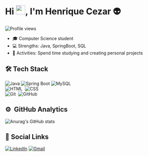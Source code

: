 
<h1 align="left">Hi <img src="https://raw.githubusercontent.com/kaueMarques/kaueMarques/master/hi.gif" height="30px">, I'm Henrique Cezar 👽</h1>

<p align="left"> <img src="https://komarev.com/ghpvc/?username=heriquix20&color=yellow" alt="Profile views" /> </p>

- 🎓 Computer Science student  <br>
- 💻 Strengths: Java, SpringBoot, SQL <br>
- 🚀 Activities: Spend time studying and creating personal projects <br>

## 🛠 Tech Stack

![Java](https://img.shields.io/badge/Java-ED8B00?style=flat&logo=java&logoColor=white)
![Spring Boot](https://img.shields.io/badge/-Spring%20Boot-05122A?style=flat&logo=springboot)
![MySQL](https://img.shields.io/badge/-MySQL-05122A?style=flat&logo=mysql)&nbsp; <br>
![HTML](https://img.shields.io/badge/-HTML-05122A?style=flat&logo=HTML5)&nbsp;
![CSS](https://img.shields.io/badge/-CSS-05122A?style=flat&logo=CSS3&logoColor=1572B6)&nbsp; <br>
![Git](https://img.shields.io/badge/-Git-05122A?style=flat&logo=git)&nbsp;
![GitHub](https://img.shields.io/badge/-GitHub-05122A?style=flat&logo=github)&nbsp;

## ⚙️ &nbsp;GitHub Analytics

![Anurag's GitHub stats](https://github-readme-stats.vercel.app/api?username=heriquix20&show_icons=true&theme=dark) <br>


## 📧 Social Links
[![LinkedIn](https://img.shields.io/badge/linkedin-%230077B5.svg?style=flat&logo=linkedin&logoColor=white)](https://www.linkedin.com/in/henrique-cezar)
[![Gmail](https://img.shields.io/badge/Gmail-D14836?style=flat&logo=gmail&logoColor=white)](mailto:hcgv1@hotmail.com)






